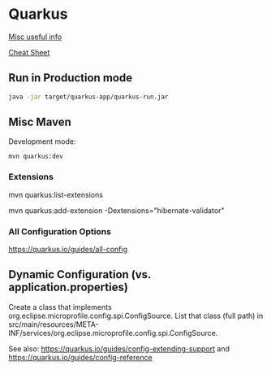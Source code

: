 # Quarkus

[Misc useful info](https://jbcodeforce.github.io/java/quarkus/)


[Cheat Sheet](http://www.cheat-sheets.org/saved-copy/quarkus-cheat-sheet.pdf)

## Run in Production mode
```bash
java -jar target/quarkus-app/quarkus-run.jar
```

## Misc Maven

Development mode:
```
mvn quarkus:dev
```

### Extensions

   mvn quarkus:list-extensions
   
   mvn quarkus:add-extension -Dextensions="hibernate-validator"

### All Configuration Options

   https://quarkus.io/guides/all-config

## Dynamic Configuration (vs. application.properties)

Create a class that implements org.eclipse.microprofile.config.spi.ConfigSource.
List that class (full path) in src/main/resources/META-INF/services/org.eclipse.microprofile.config.spi.ConfigSource.

See also: https://quarkus.io/guides/config-extending-support and https://quarkus.io/guides/config-reference